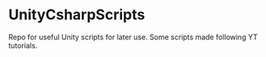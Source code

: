 # UnityCsharpScripts
Repo for useful Unity scripts for later use. Some scripts made following YT tutorials.

